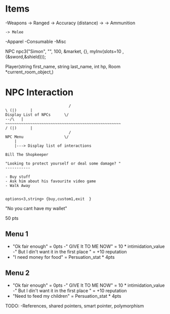 # Items


-Weapons
    -> Ranged
        -> Accuracy (distance)
        ->
        -> Ammunition 

    -> Melee
-Apparel
-Consumable 
-Misc   



NPC npc3("Simon", "", 100, &market, {}, myInv(slots=10 , {&sword,&shield}));



Player(string first_name, string last_name, int hp, Room *current_room_object,)

# NPC Interaction
~~~~~~~~~~~~~~~~~~~~~~~~~~~~~~~~~~~~~~~~~~~~~~~~~~~
                            /                                                      \ (|)      |
Display List of NPCs      \/                                                           --/\   | 
~~~~~~~~~~~~~~~~~~~~~~~~~~~~~~~~~~~~~~~~~~~~~~~~~~~                                / (|)      |
                            /
NPC Menu                  \/ 
    |
    |---> Display list of interactions    
    
Bill The Shopkeeper

"Looking to protect yourself or deal some damage? "
-----------

- Buy stuff
- Ask him about his favourite video game
- Walk Away
 

options<3,string> {buy,custom1,exit  }
~~~~~~~~~~~~~~~~~~~~~~~~~~~~~~~~~~~~~~~~~~~~~~~~~~~


"No you cant have my wallet"

50 pts

Menu 1
------------------------
- "Ok fair enough"  = 0pts
-" GIVE It TO ME NOW" = 10 * intimidation_value 
-" But I din't want it in the first place " = +10 reputation 
- "I need money for food" = Persuation_stat * 4pts


Menu 2
------------------------------
- "Ok fair enough"  = 0pts
-" GIVE It TO ME NOW" = 10 * intimidation_value
-" But I din't want it in the first place " = +10 reputation 
- "Need to feed my children" = Persuation_stat * 4pts



TODO: -References, shared pointers, smart pointer, polymorphism




